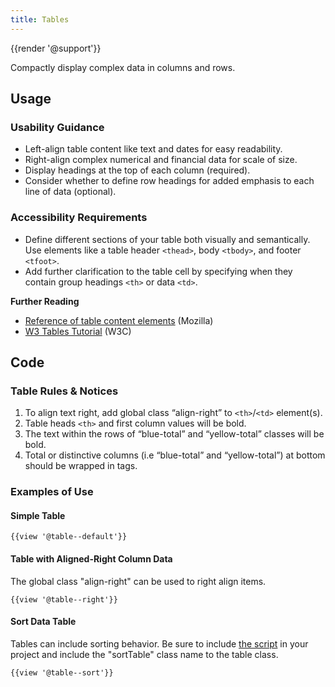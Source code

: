 ```yaml
---
title: Tables
---
```

{{render '@support'}}

Compactly display complex data in columns and rows.

## Usage

### Usability Guidance

* Left-align table content like text and dates for easy readability.
* Right-align complex numerical and financial data for scale of size.
* Display headings at the top of each column (required).
* Consider whether to define row headings for added emphasis to each line of data (optional).

### Accessibility Requirements

* Define different sections of your table both visually and semantically. Use elements like a table header `<thead>`, body `<tbody>`, and footer `<tfoot>`.
* Add further clarification to the table cell by specifying when they contain group headings `<th>` or data `<td>`.

**Further Reading**
* [Reference of table content elements](https://developer.mozilla.org/en-US/docs/Web/HTML/Element/table) (Mozilla)
* [W3 Tables Tutorial](https://www.w3.org/WAI/tutorials/tables/) (W3C)

## Code

### Table Rules & Notices

1. To align text right, add global class “align-right” to `<th>`/`<td>` element(s).
2. Table heads `<th>` and first column values will be bold.
3. The text within the rows of “blue-total” and “yellow-total” classes will be bold.
4. Total or distinctive columns (i.e “blue-total” and “yellow-total”) at bottom should be wrapped in tags.

### Examples of Use

#### Simple Table

```
{{view '@table--default'}}

```
#### Table with Aligned-Right Column Data
The global class "align-right" can be used to right align items.

```
{{view '@table--right'}}

```

#### Sort Data Table
Tables can include sorting behavior. Be sure to include <a href="/build/%!CurrentVersion%!/docs/installation/download.html">the script</a> in your project and include the "sortTable" class name to the table class.

```
{{view '@table--sort'}}

```
